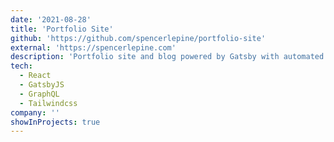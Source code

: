 ```yaml
---
date: '2021-08-28'
title: 'Portfolio Site'
github: 'https://github.com/spencerlepine/portfolio-site'
external: 'https://spencerlepine.com'
description: 'Portfolio site and blog powered by Gatsby with automated deployment'
tech:
  - React
  - GatsbyJS
  - GraphQL
  - Tailwindcss
company: ''
showInProjects: true
---
```

